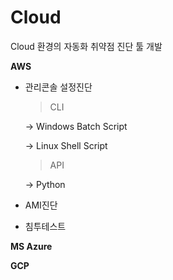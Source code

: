 # Cloud
Cloud 환경의 자동화 취약점 진단 툴 개발

**AWS**
- 관리콘솔 설정진단
  > CLI
  
    -> Windows Batch Script
    
    -> Linux Shell Script
  > API
  
    -> Python
- AMI진단

- 침투테스트


**MS Azure**


**GCP**

